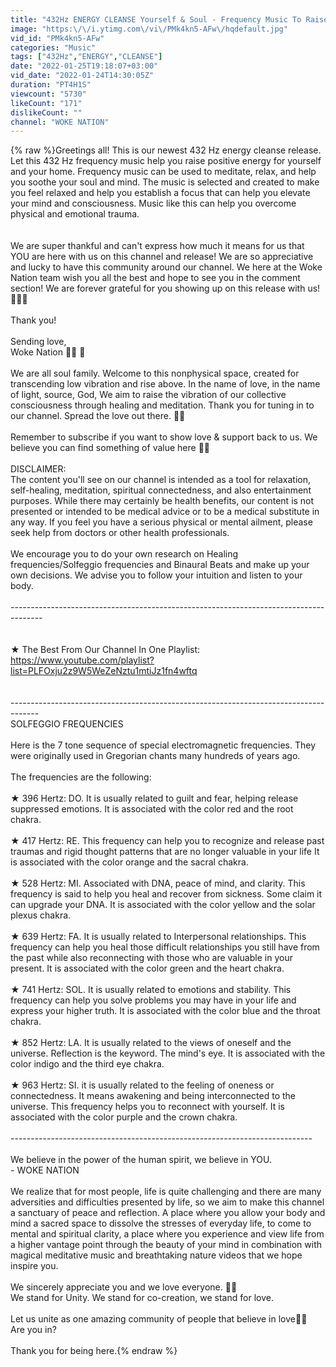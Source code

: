```yaml
---
title: "432Hz ENERGY CLEANSE Yourself & Soul - Frequency Music To Raise Positive Energy To Your House"
image: "https:\/\/i.ytimg.com\/vi\/PMk4kn5-AFw\/hqdefault.jpg"
vid_id: "PMk4kn5-AFw"
categories: "Music"
tags: ["432Hz","ENERGY","CLEANSE"]
date: "2022-01-25T19:18:07+03:00"
vid_date: "2022-01-24T14:30:05Z"
duration: "PT4H1S"
viewcount: "5730"
likeCount: "171"
dislikeCount: ""
channel: "WOKE NATION"
---
```

{% raw %}Greetings all! This is our newest 432 Hz energy cleanse release. Let this 432 Hz frequency music help you raise positive energy for yourself and your home. Frequency music can be used to meditate, relax, and help you soothe your soul and mind. The music is selected and created to make you feel relaxed and help you establish a focus that can help you elevate your mind and consciousness. Music like this can help you overcome physical and emotional trauma.<br /><br /><br />We are super thankful and can't express how much it means for us that YOU are here with us on this channel and release! We are so appreciative and lucky to have this community around our channel. We here at the Woke Nation team wish you all the best and hope to see you in the comment section! We are forever grateful for you showing up on this release with us! 💜🙏💜 <br /><br />Thank you! <br /><br />Sending love,<br />Woke Nation  🙏💜 🙏 <br /><br />We are all soul family. Welcome to this nonphysical space, created for transcending low vibration and rise above. In the name of love, in the name of light, source, God, We aim to raise the vibration of our collective consciousness through healing and meditation. Thank you for tuning in to our channel. Spread the love out there. 🙏💖<br /><br />Remember to subscribe if you want to show love &amp; support back to us. We believe you can find something of value here  🙏💖<br /><br />DISCLAIMER:<br />The content you'll see on our channel is intended as a tool for relaxation, self-healing, meditation, spiritual connectedness, and also entertainment purposes. While there may certainly be health benefits, our content is not presented or intended to be medical advice or to be a medical substitute in any way. If you feel you have a serious physical or mental ailment, please seek help from doctors or other health professionals. <br /><br />We encourage you to do your own research on Healing frequencies/Solfeggio frequencies and Binaural Beats and make up your own decisions. We advise you to follow your intuition and listen to your body.<br /><br />--------------------------------------------------------------------------------------<br /><br /><br />★ The Best From Our Channel In One Playlist:<br /><a rel="nofollow" target="blank" href="https://www.youtube.com/playlist?list=PLFOxju2z9W5WeZeNztu1mtiJz1fn4wftq">https://www.youtube.com/playlist?list=PLFOxju2z9W5WeZeNztu1mtiJz1fn4wftq</a><br /><br /><br />-------------------------------------------------------------------------------------<br />SOLFEGGIO FREQUENCIES<br /><br />Here is the 7 tone sequence of special electromagnetic frequencies. They were originally used in Gregorian chants many hundreds of years ago.<br /><br />The frequencies are the following:<br /><br />★ 396 Hertz:  DO. It is usually related to guilt and fear, helping release suppressed emotions. It is associated with the color red and the root chakra.<br /><br />★ 417 Hertz: RE. This frequency can help you to recognize and release past traumas and rigid thought patterns that are no longer valuable in your life It is associated with the color orange and the sacral chakra.<br /><br />★ 528 Hertz: MI. Associated with DNA, peace of mind, and clarity. This frequency is said to help you heal and recover from sickness. Some claim it can upgrade your DNA. It is associated with the color yellow and the solar plexus chakra.<br /><br />★ 639 Hertz: FA. It is usually related to Interpersonal relationships. This frequency can help you heal those difficult relationships you still have from the past while also reconnecting with those who are valuable in your present. It is associated with the color green and the heart chakra.<br /><br />★ 741 Hertz: SOL. It is usually related to emotions and stability. This frequency can help you solve problems you may have in your life and express your higher truth. It is associated with the color blue and the throat chakra.<br /><br />★ 852 Hertz: LA. It is usually related to the views of oneself and the universe. Reflection is the keyword. The mind's eye. It is associated with the color indigo and the third eye chakra.<br /><br />★ 963 Hertz: SI. it is usually related to the feeling of oneness or connectedness. It means awakening and being interconnected to the universe. This frequency helps you to reconnect with yourself. It is associated with the color purple and the crown chakra.<br /><br />---------------------------------------------------------------------------<br /><br />We believe in the power of the human spirit, we believe in YOU.<br />- WOKE NATION<br /><br />We realize that for most people, life is quite challenging and there are many adversities and difficulties presented by life, so we aim to make this channel a sanctuary of peace and reflection. A place where you allow your body and mind a sacred space to dissolve the stresses of everyday life, to come to mental and spiritual clarity, a place where you experience and view life from a higher vantage point through the beauty of your mind in combination with magical meditative music and breathtaking nature videos that we hope inspire you.<br /><br />We sincerely appreciate you and we love everyone. 🙏💖<br />We stand for Unity. We stand for co-creation, we stand for love. <br /><br />Let us unite as one amazing community of people that believe in love🙏💖<br />Are you in? <br /><br />Thank you for being here.{% endraw %}
